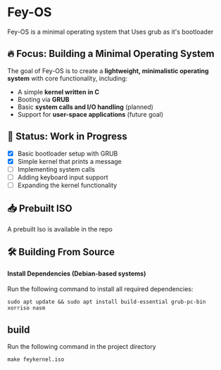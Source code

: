 # Fey-OS  

Fey-OS is a minimal operating system that Uses grub as it's bootloader 

## 🔥 Focus: Building a Minimal Operating System  
The goal of Fey-OS is to create a **lightweight, minimalistic operating system** with core functionality, including:  
- A simple **kernel written in C**  
- Booting via **GRUB**  
- Basic **system calls and I/O handling** (planned)  
- Support for **user-space applications** (future goal)  

## 🚧 Status: Work in Progress  
- [x] Basic bootloader setup with GRUB  
- [x] Simple kernel that prints a message  
- [ ] Implementing system calls  
- [ ] Adding keyboard input support  
- [ ] Expanding the kernel functionality  

## 📥 Prebuilt ISO  
A prebuilt Iso is available in the repo  

## 🛠️ Building From Source    

#### **Install Dependencies (Debian-based systems)**  
Run the following command to install all required dependencies:  

```
sudo apt update && sudo apt install build-essential grub-pc-bin xorriso nasm
```
## build

Run the following command in the project directory 
```
make feykernel.iso
```

